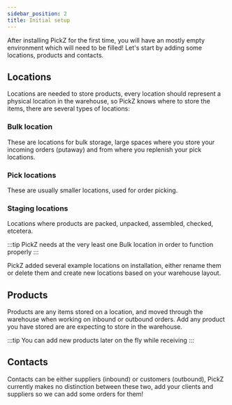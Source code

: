 ```yaml
---
sidebar_position: 2
title: Initial setup
---
```


After installing PickZ for the first time, you will have an mostly empty environment which will need to be filled! Let's start by adding some locations, products and contacts.

## Locations

Locations are needed to store products, every location should represent a physical location in the warehouse, so PickZ knows where to store the items, there are several types of locations:

### Bulk location

These are locations for bulk storage, large spaces where you store your incoming orders (putaway) and from where you replenish your pick locations.

### Pick locations

These are usually smaller locations, used for order picking.

### Staging locations

Locations where products are packed, unpacked, assembled, checked, etcetera.

:::tip
PickZ needs at the very least one Bulk location in order to function properly
:::

PickZ added several example locations on installation, either rename them or delete them and create new locations based on your warehouse layout.

## Products

Products are any items stored on a location, and moved through the warehouse when working on inbound or outbound orders. Add any product you have stored are are expecting to store in the warehouse.

:::tip
You can add new products later on the fly while receiving
:::

## Contacts

Contacts can be either suppliers (inbound) or customers (outbound), PickZ currently makes no distinction between these two, add your clients and suppliers so we can add some orders for them!